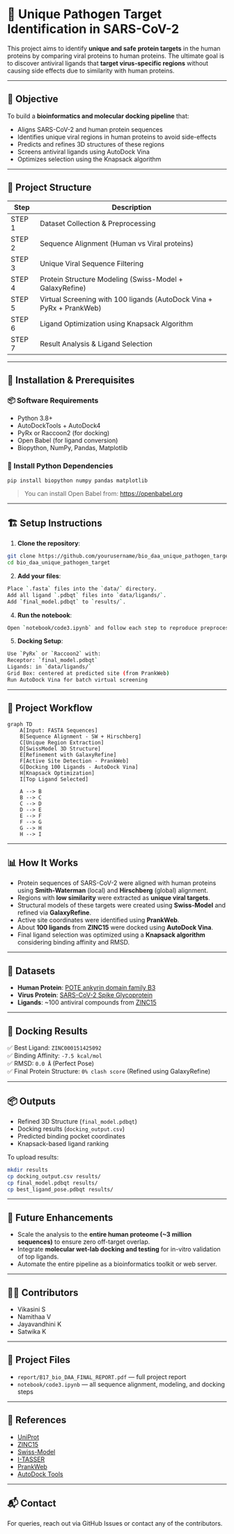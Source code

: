 
# 🧬 Unique Pathogen Target Identification in SARS-CoV-2

This project aims to identify **unique and safe protein targets** in the human proteins by comparing viral proteins to human proteins. The ultimate goal is to discover antiviral ligands that **target virus-specific regions** without causing side effects due to similarity with human proteins.

---

## 🎯 Objective

To build a **bioinformatics and molecular docking pipeline** that:
- Aligns SARS-CoV-2 and human protein sequences
- Identifies unique viral regions in human proteins to avoid side-effects
- Predicts and refines 3D structures of these regions
- Screens antiviral ligands using AutoDock Vina
- Optimizes selection using the Knapsack algorithm

---

## 📁 Project Structure

| Step | Description |
|------|-------------|
| STEP 1 | Dataset Collection & Preprocessing |
| STEP 2 | Sequence Alignment (Human vs Viral proteins) |
| STEP 3 | Unique Viral Sequence Filtering |
| STEP 4 | Protein Structure Modeling (Swiss-Model + GalaxyRefine) |
| STEP 5 | Virtual Screening with 100 ligands (AutoDock Vina + PyRx + PrankWeb) |
| STEP 6 | Ligand Optimization using Knapsack Algorithm |
| STEP 7 | Result Analysis & Ligand Selection |

---

## 🔧 Installation & Prerequisites

### 📦 Software Requirements
- Python 3.8+
- AutoDockTools + AutoDock4
- PyRx or Raccoon2 (for docking)
- Open Babel (for ligand conversion)
- Biopython, NumPy, Pandas, Matplotlib

### 🧪 Install Python Dependencies
```bash
pip install biopython numpy pandas matplotlib
```

> You can install Open Babel from: https://openbabel.org

---

## 🏗️ Setup Instructions

1. **Clone the repository**:
```bash
git clone https://github.com/yourusername/bio_daa_unique_pathogen_target.git
cd bio_daa_unique_pathogen_target
```

2. **Add your files**:
```bash
Place `.fasta` files into the `data/` directory.
Add all ligand `.pdbqt` files into `data/ligands/`.
Add `final_model.pdbqt` to `results/`.
```

4. **Run the notebook**:
```bash
Open `notebook/code3.ipynb` and follow each step to reproduce preprocessing, alignment, filtering, and structure selection.
```

5. **Docking Setup**:
```bash
Use `PyRx` or `Raccoon2` with:
Receptor: `final_model.pdbqt`
Ligands: in `data/ligands/`
Grid Box: centered at predicted site (from PrankWeb)
Run AutoDock Vina for batch virtual screening
```
---

## 🔁 Project Workflow

```mermaid
graph TD
    A[Input: FASTA Sequences]
    B[Sequence Alignment - SW + Hirschberg]
    C[Unique Region Extraction]
    D[SwissModel 3D Structure]
    E[Refinement with GalaxyRefine]
    F[Active Site Detection - PrankWeb]
    G[Docking 100 Ligands - AutoDock Vina]
    H[Knapsack Optimization]
    I[Top Ligand Selected]

    A --> B
    B --> C
    C --> D
    D --> E
    E --> F
    F --> G
    G --> H
    H --> I

```

---

## 📊 How It Works

- Protein sequences of SARS-CoV-2 were aligned with human proteins using **Smith-Waterman** (local) and **Hirschberg** (global) alignment.
- Regions with **low similarity** were extracted as **unique viral targets**.
- Structural models of these targets were created using **Swiss-Model** and refined via **GalaxyRefine**.
- Active site coordinates were identified using **PrankWeb**.
- About **100 ligands** from **ZINC15** were docked using **AutoDock Vina**.
- Final ligand selection was optimized using a **Knapsack algorithm** considering binding affinity and RMSD.

---

## 🧪 Datasets

- **Human Protein**: [POTE ankyrin domain family B3](https://www.uniprot.org/uniprotkb/A0JP26/entry)
- **Virus Protein**: [SARS-CoV-2 Spike Glycoprotein](https://www.uniprot.org/uniprotkb/P0DTC2/entry)
- **Ligands**: ~100 antiviral compounds from [ZINC15](https://zinc15.docking.org)

---

## 🧩 Docking Results

✅ Best Ligand: `ZINC000151425092`  
✅ Binding Affinity: `-7.5 kcal/mol`  
✅ RMSD: `0.0 Å` (Perfect Pose)  
✅ Final Protein Structure: `0% clash score` (Refined using GalaxyRefine)

---

## 📦 Outputs

- Refined 3D Structure (`final_model.pdbqt`)
- Docking results (`docking_output.csv`)
- Predicted binding pocket coordinates
- Knapsack-based ligand ranking

To upload results:
```bash
mkdir results
cp docking_output.csv results/
cp final_model.pdbqt results/
cp best_ligand_pose.pdbqt results/
```

---

## 🔮 Future Enhancements

- Scale the analysis to the **entire human proteome (~3 million sequences)** to ensure zero off-target overlap.
- Integrate **molecular wet-lab docking and testing** for in-vitro validation of top ligands.
- Automate the entire pipeline as a bioinformatics toolkit or web server.

---

## 👩‍💻 Contributors

- Vikasini S  
- Namithaa V  
- Jayavandhini K  
- Satwika K  

---

## 📄 Project Files

- `report/B17_bio_DAA_FINAL_REPORT.pdf` — full project report  
- `notebook/code3.ipynb` — all sequence alignment, modeling, and docking steps

---

## 📌 References

- [UniProt](https://www.uniprot.org)
- [ZINC15](https://zinc15.docking.org)
- [Swiss-Model](https://swissmodel.expasy.org)
- [I-TASSER](https://zhanggroup.org/I-TASSER/)
- [PrankWeb](https://prankweb.cz)
- [AutoDock Tools](https://autodock.scripps.edu)

---

## 📬 Contact

For queries, reach out via GitHub Issues or contact any of the contributors.
